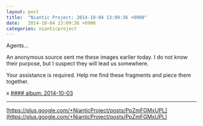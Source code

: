 ```yaml
---
layout: post
title:  "Niantic Project: 2014-10-04 13:09:36 +0900"
date:   2014-10-04 13:09:36 +0900
categories: nianticproject
---
```

Agents... 

An anonymous source sent me these images earlier today. I do not know their purpose, but I suspect they will lead us somewhere.

Your assistance is required. Help me find these fragments and piece them together. 

x
[#### album: 2014-10-03](https://plus.google.com/photos/105211554081025512763/albums/6066193363933130641 "")
- - -
[https://plus.google.com/+NianticProject/posts/PpZmFGMxUPL](https://plus.google.com/+NianticProject/posts/PpZmFGMxUPL)
